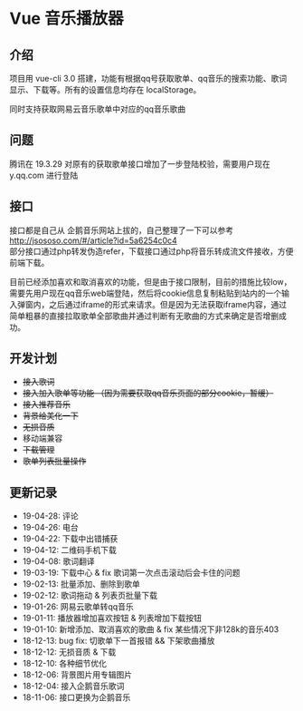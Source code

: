 # Vue 音乐播放器

## 介绍

项目用 vue-cli 3.0 搭建，功能有根据qq号获取歌单、qq音乐的搜索功能、歌词显示、下载等。所有的设置信息均存在 localStorage。

同时支持获取网易云音乐歌单中对应的qq音乐歌曲


## 问题

腾讯在 19.3.29 对原有的获取歌单接口增加了一步登陆校验，需要用户现在 y.qq.com 进行登陆

## 接口

接口都是自己从 企鹅音乐网站上拔的，自己整理了一下可以参考 http://jsososo.com/#/article?id=5a6254c0c4  
部分接口通过php转发伪造refer，下载接口通过php将音乐转成流文件接收，方便前端下载。

目前已经添加喜欢和取消喜欢的功能，但是由于接口限制，目前的措施比较low，需要先用户现在qq音乐web端登陆，然后将cookie信息复制粘贴到站内的一个输入弹窗内，之后通过iframe的形式来请求。但是因为无法获取iframe内容，通过简单粗暴的直接拉取歌单全部歌曲并通过判断有无歌曲的方式来确定是否增删成功。


## 开发计划

+ ~~接入歌词~~
+ ~~接入加入歌单等功能 （因为需要获取qq音乐页面的部分cookie，暂缓）~~
+ ~~接入推荐音乐~~
+ ~~背景给美化一下~~
+ ~~无损音质~~
+ 移动端兼容
+ ~~下载管理~~
+ ~~歌单列表批量操作~~

## 更新记录

+ 19-04-28: 评论
+ 19-04-26: 电台
+ 19-04-22: 下载中出错捕获
+ 19-04-12: 二维码手机下载
+ 19-04-08: 歌词翻译
+ 19-03-19: 下载中心 & fix 歌词第一次点击滚动后会卡住的问题
+ 19-02-13: 批量添加、删除到歌单
+ 19-02-12: 歌词拖动 & 列表页批量下载
+ 19-01-26: 网易云歌单转qq音乐
+ 19-01-11: 播放器增加喜欢按钮 & 列表增加下载按钮
+ 19-01-10: 新增添加、取消喜欢的歌曲 & fix 某些情况下非128k的音乐403
+ 18-12-13: bug fix: 切歌单下一首报错 && 下架歌曲播放
+ 18-12-12: 无损音质 & 下载
+ 18-12-10: 各种细节优化
+ 18-12-06: 背景图片用专辑图片
+ 18-12-04: 接入企鹅音乐歌词
+ 18-11-06: 接口更换为企鹅音乐

